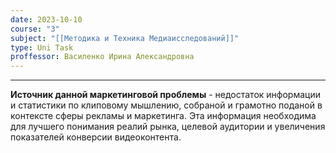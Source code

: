 ```yaml
---
date: 2023-10-10
course: "3"
subject: "[[Методика и Техника Медиаисследований]]"
type: Uni Task
proffessor: Василенко Ирина Александровна
---
```

---
**Источник данной маркетинговой проблемы** - недостаток информации и статистики по клиповому мышлению, собраной и грамотно поданой в контексте сферы рекламы и маркетинга. Эта информация необходима для лучшего понимания реалий рынка, целевой аудитории и увеличения показателей конверсии видеоконтента.